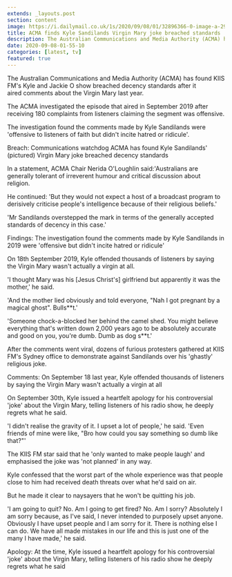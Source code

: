 ```yaml
---
extends: _layouts.post
section: content
image: https://i.dailymail.co.uk/1s/2020/09/08/01/32896366-0-image-a-29_1599523334304.jpg 
title: ACMA finds Kyle Sandilands Virgin Mary joke breached standards 
description: The Australian Communications and Media Authority (ACMA) has found KIIS FMs Kyle and Jackie O show breached decency standards. 
date: 2020-09-08-01-55-10 
categories: [latest, tv] 
featured: true 
--- 
```

The Australian Communications and Media Authority (ACMA) has found KIIS FM's Kyle and Jackie O show breached decency standards after it aired comments about the Virgin Mary last year.

The ACMA investigated the episode that aired in September 2019 after receiving 180 complaints from listeners claiming the segment was offensive.

The investigation found the comments made by Kyle Sandilands were 'offensive to listeners of faith but didn't incite hatred or ridicule'.

Breach: Communications watchdog ACMA has found Kyle Sandilands' (pictured) Virgin Mary joke breached decency standards

In a statement, ACMA Chair Nerida O'Loughlin said:'Australians are generally tolerant of irreverent humour and critical discussion about religion. 

He continued: 'But they would not expect a host of a broadcast program to derisively criticise people's intelligence because of their religious beliefs.'

'Mr Sandilands overstepped the mark in terms of the generally accepted standards of decency in this case.'

Findings: The investigation found the comments made by Kyle Sandilands in 2019 were 'offensive but didn't incite hatred or ridicule'

On 18th September 2019, Kyle offended thousands of listeners by saying the Virgin Mary wasn't actually a virgin at all.

'I thought Mary was his [Jesus Christ's] girlfriend but apparently it was the mother,' he said.

'And the mother lied obviously and told everyone, "Nah I got pregnant by a magical ghost". Bulls**t.'

'Someone chock-a-blocked her behind the camel shed. You might believe everything that's written down 2,000 years ago to be absolutely accurate and good on you, you're dumb. Dumb as dog s**t.'

After the comments went viral, dozens of furious protesters gathered at KIIS FM's Sydney office to demonstrate against Sandilands over his 'ghastly' religious joke.

Comments: On September 18 last year, Kyle offended thousands of listeners by saying the Virgin Mary wasn't actually a virgin at all

On September 30th, Kyle issued a heartfelt apology for his controversial 'joke' about the Virgin Mary, telling listeners of his radio show, he deeply regrets what he said.

'I didn't realise the gravity of it. I upset a lot of people,' he said. 'Even friends of mine were like, "Bro how could you say something so dumb like that?"'

The KIIS FM star said that he 'only wanted to make people laugh' and emphasised the joke was 'not planned' in any way.

Kyle confessed that the worst part of the whole experience was that people close to him had received death threats over what he'd said on air.

But he made it clear to naysayers that he won't be quitting his job.

'I am going to quit? No. Am I going to get fired? No. Am I sorry? Absolutely I am sorry because, as I've said, I never intended to purposely upset anyone. Obviously I have upset people and I am sorry for it. There is nothing else I can do. We have all made mistakes in our life and this is just one of the many I have made,' he said. 

Apology: At the time, Kyle issued a heartfelt apology for his controversial 'joke' about the Virgin Mary, telling listeners of his radio show he deeply regrets what he said

